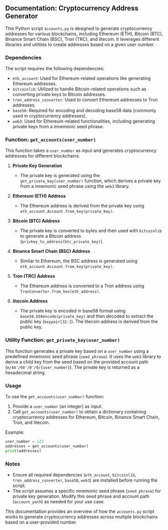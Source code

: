 ## Documentation: Cryptocurrency Address Generator

This Python script `accounts.py` is designed to generate cryptocurrency addresses for various blockchains, including Ethereum (ETH), Bitcoin (BTC), Binance Smart Chain (BSC), Tron (TRC), and litecoin. It leverages different libraries and utilities to create addresses based on a given user number.

### Dependencies

The script requires the following dependencies:

- `eth_account`: Used for Ethereum-related operations like generating Ethereum addresses.
- `bitcoinlib`: Utilized to handle Bitcoin-related operations such as converting private keys to Bitcoin addresses.
- `tron_address_converter`: Used to convert Ethereum addresses to Tron addresses.
- `base58`: Required for encoding and decoding base58 data (commonly used in cryptocurrency addresses).
- `web3`: Used for Ethereum-related functionalities, including generating private keys from a mnemonic seed phrase.

### Function: `get_accounts(user_number)`

This function takes a `user_number` as input and generates cryptocurrency addresses for different blockchains.

1. **Private Key Generation**
   - The private key is generated using the `get_private_key(user_number)` function, which derives a private key from a mnemonic seed phrase using the `web3` library.

2. **Ethereum (ETH) Address**
   - The Ethereum address is derived from the private key using `eth_account.Account.from_key(private_key)`.

3. **Bitcoin (BTC) Address**
   - The private key is converted to bytes and then used with `bitcoinlib` to generate a Bitcoin address (`privkey_to_address(btc_private_key)`).

4. **Binance Smart Chain (BSC) Address**
   - Similar to Ethereum, the BSC address is generated using `eth_account.Account.from_key(private_key)`.

5. **Tron (TRC) Address**
   - The Ethereum address is converted to a Tron address using `TronConverter.from_hex(eth_address)`.

6. **litecoin Address**
   - The private key is encoded in base58 format using `base58.b58encode(private_key)` and then decoded to extract the public key (`keypair[32:]`). The litecoin address is derived from the public key.

### Utility Function: `get_private_key(user_number)`

This function generates a private key based on a `user_number` using a predefined mnemonic seed phrase (`seed_phrase`). It uses the `web3` library to derive a child key from the seed based on the provided account path (`m/44'/60'/0'/0/{user_number}`). The private key is returned as a hexadecimal string.

### Usage

To use the `get_accounts(user_number)` function:

1. Provide a `user_number` (an integer) as input.
2. Call `get_accounts(user_number)` to obtain a dictionary containing cryptocurrency addresses for Ethereum, Bitcoin, Binance Smart Chain, Tron, and litecoin.

Example:
```python
user_number = 123
addresses = get_accounts(user_number)
print(addresses)
```

### Notes

- Ensure all required dependencies (`eth_account`, `bitcoinlib`, `tron_address_converter`, `base58`, `web3`) are installed before running the script.
- The script assumes a specific mnemonic seed phrase (`seed_phrase`) for private key generation. Modify this seed phrase and account path (`account_path`) as needed for your use case.

This documentation provides an overview of how the `accounts.py` script works to generate cryptocurrency addresses across multiple blockchains based on a user-provided number.